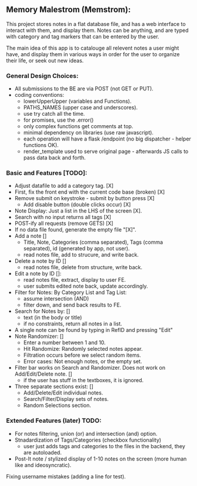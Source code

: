 ## Memory Malestrom (Memstrom):

This project stores notes in a flat database file, and has a web interface to
interact with them, and display them.  Notes can be anything, and are typed with
category and tag markers that can be entered by the user.

The main idea of this app is to catalouge all relevent notes a user might have,
and display them in various ways in order for the user to organize their life,
or seek out new ideas.

### General Design Choices:
- All submissions to the BE are via POST (not GET or PUT).
- coding conventions:
    - lowerUpperUpper (variables and Functions).
    - PATHS_NAMES (upper case and underscores).
    - use try catch all the time.
    - for promises, use the .error()
    - only complex functions get comments at top.
    - minimal dependency on libraries (use raw javascript).
    - each operation will have a flask /endpoint (no big dispatcher - helper functions OK).
    - render_template used to serve original page - afterwards JS calls to pass data back and forth.


### Basic and Features [TODO]:
- Adjust datafile to add a category tag. [X]
- First, fix the front end with the current code base (broken) [X]
- Remove submit on keystroke - submit by button press [X]
    - Add disable button (double clicks occur) [X]
- Note Display: Just a list in the LHS of the screen [X].
- Search with no input returns all tags [X]
- POST-ify all requests (remove GETS) [X]
- If no data file found, generate the empty file "[X]".
- Add a note []
    - Title, Note, Categories (comma separated), Tags (comma separated), id (generated by app, not user).
    - read notes file, add to strucure, and write back.
- Delete a note by ID []
    - read notes file, delete from structure, write back.
- Edit a note by ID []:
    - read notes file, extract, display to user FE.
    - user submits edited note back, update accordingly.
- Filter for Notes: By Category List and Tag List:
    - assume intersection (AND)
    - filter down, and send back results to FE.
- Search for Notes by: []
    - text (in the body or title)
    - if no constraints, return all notes in a list.
- A single note can be found by typing in RefID and pressing "Edit"
- Note Randomizer: []
    - Enter a number between 1 and 10.
    - Hit Randomize: Randomly selected notes appear.
    - Filtration occurs before we select random items.
    - Error cases: Not enough notes, or the empty set.
- Filter bar works on Search and Randomizer. Does not work on Add/Edit/Delete note. []
    - if the user has stuff in the textboxes, it is ignored.
- Three separate sections exist: [] 
    - Add/Delete/Edit individual notes.
    - Search/Filter/Display sets of notes.
    - Random Selections section.

### Extended Features (later) TODO:
- For notes filtering, union (or) and intersection (and) option.
- Stnadardization of Tags/Categories (checkbox functionality)
    - user just adds tags and categories to the files in the backend, they are autoloaded.
- Post-It note / stylized display of 1-10 notes on the screen (more human like and ideosyncratic).

Fixing username mistakes (adding a line for test).